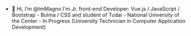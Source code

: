 - 👋 Hi, I’m @tmMagno
I'm Jr. front-end Developer: Vue.js / JavaScript / Bootstrap - Bulma / CSS 
and student of Tudai - National University of the Center - In Progress
(University Technician in Computer Application Development)
